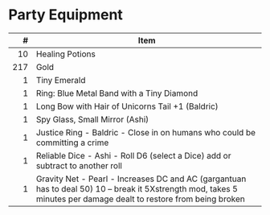 # Party Equipment

\#  | Item
--: | ---------
10  | Healing Potions
217 | Gold
1   | Tiny Emerald 
1   | Ring: Blue Metal Band with a Tiny Diamond 
1   | Long Bow with Hair of Unicorns Tail +1 (Baldric)
1   | Spy Glass, Small Mirror (Ashi)
1   | Justice Ring - Baldric - Close in on humans who could be committing a crime
1   | Reliable Dice - Ashi - Roll D6 (select a Dice) add or subtract to another roll 
1   | Gravity Net - Pearl - Increases DC and AC (gargantuan has to deal 50) 10 – break it 5Xstrength mod, takes 5 minutes per damage dealt to restore from being broken
